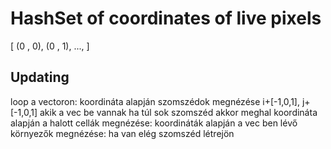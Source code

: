# HashSet of coordinates of live pixels

[
    (0 , 0),
    (0 , 1),
    ...,
]

## Updating

loop a vectoron:
    koordináta alapján szomszédok megnézése i+[-1,0,1], j+[-1,0,1] akik a vec be vannak
        ha túl sok szomszéd akkor meghal
    koordináta alapján a halott cellák megnézése:
        koordináták alapján a vec ben lévő környezők megnézése:
            ha van elég szomszéd létrejön
